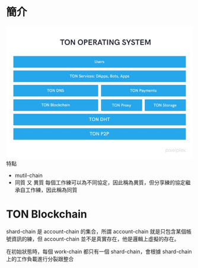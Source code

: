 # 簡介

![ton_operate_system](image/ton_operating_system.png)
特點
- mutil-chain
- 同質 又 異質
	每個工作練可以為不同協定，因此稱為異質，但分享練的協定繼承自工作練，因此稱為同質

# TON Blockchain

shard-chain 是 account-chain 的集合，所謂 account-chain 就是只包含某個帳號資訊的練，但 account-chain 並不是真實存在，他是邏輯上虛擬的存在。

在初始狀態時，每個 work-chain 都只有一個 shard-chain，會根據 shard-chain 上的工作負載進行分裂跟整合



